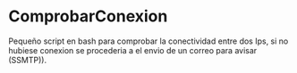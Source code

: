 # ComprobarConexion
Pequeño script en bash para comprobar la conectividad entre dos Ips, si no hubiese conexion se procederia a el envio de un correo para avisar (SSMTP)).
